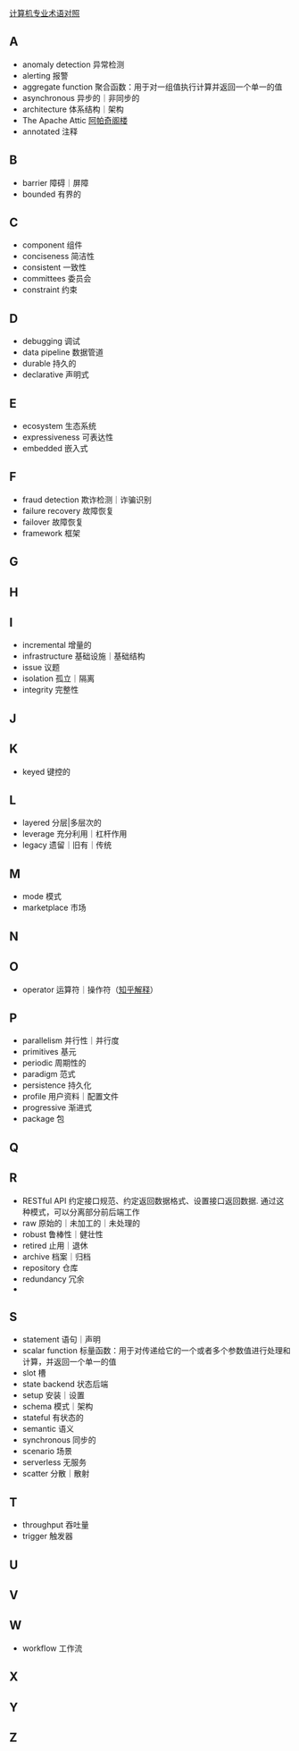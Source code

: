 [计算机专业术语对照](https://github.com/EarsEyesMouth/computerese-cross-references)

## A
* anomaly detection 异常检测
* alerting 报警
* aggregate function 聚合函数：用于对一组值执行计算并返回一个单一的值
* asynchronous 异步的｜非同步的
* architecture 体系结构｜架构
* The Apache Attic [阿帕奇阁楼](https://zh.wikipedia.org/zh-hans/Apache_Attic)
* annotated 注释

## B
* barrier 障碍｜屏障
* bounded 有界的

## C
* component 组件
* conciseness 简洁性
* consistent 一致性
* committees 委员会
* constraint 约束

## D
* debugging 调试
* data pipeline 数据管道
* durable 持久的
* declarative 声明式

## E
* ecosystem 生态系统
* expressiveness 可表达性
* embedded 嵌入式

## F
* fraud detection 欺诈检测｜诈骗识别
* failure recovery 故障恢复
* failover 故障恢复
* framework 框架

## G

## H

## I
* incremental 增量的
* infrastructure 基础设施｜基础结构
* issue 议题
* isolation 孤立｜隔离
* integrity 完整性

## J

## K
* keyed 键控的

## L
* layered 分层|多层次的
* leverage 充分利用｜杠杆作用
* legacy 遗留｜旧有｜传统

## M
* mode 模式
* marketplace 市场

## N

## O
* operator 运算符｜操作符（[知乎解释](https://www.zhihu.com/question/34670236)）

## P
* parallelism 并行性｜并行度
* primitives 基元
* periodic 周期性的
* paradigm 范式
* persistence 持久化
* profile 用户资料｜配置文件
* progressive 渐进式
* package 包

## Q

## R
* RESTful API 约定接口规范、约定返回数据格式、设置接口返回数据. 通过这种模式，可以分离部分前后端工作
* raw 原始的｜未加工的｜未处理的
* robust 鲁棒性｜健壮性
* retired 止用｜退休
* archive 档案｜归档
* repository 仓库
* redundancy 冗余
* 

## S
* statement 语句｜声明
* scalar function 标量函数：用于对传递给它的一个或者多个参数值进行处理和计算，并返回一个单一的值
* slot 槽
* state backend 状态后端
* setup 安装｜设置
* schema 模式｜架构
* stateful 有状态的
* semantic 语义
* synchronous 同步的
* scenario 场景
* serverless 无服务
* scatter 分散｜散射

## T
* throughput 吞吐量
* trigger 触发器

## U

## V

## W
* workflow 工作流

## X

## Y

## Z

